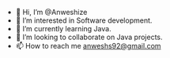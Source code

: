 - 👋 Hi, I’m @Anweshize
- 👀 I’m interested in Software development.
- 🌱 I’m currently learning Java.
- 💞️ I’m looking to collaborate on Java projects.
- 📫 How to reach me anweshs92@gmail.com

<!---
Anweshize/Anweshize is a ✨ special ✨ repository because its `README.md` (this file) appears on your GitHub profile.
You can click the Preview link to take a look at your changes.
--->

